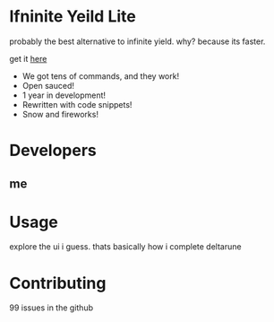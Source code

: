 # Ifninite Yeild Lite
probably the best alternative to infinite yield. why? because its faster.

get it [here](https://raw.githubusercontent.com/STEVE-916-create/IfniniteYieldLite/main/sauce)

- We got tens of commands, and they work!
- Open sauced!
- 1 year in development!
- Rewritten with code snippets!
- Snow and fireworks!

# Developers
## me

# Usage
explore the ui i guess. thats basically how i complete deltarune

# Contributing
99 issues in the github

